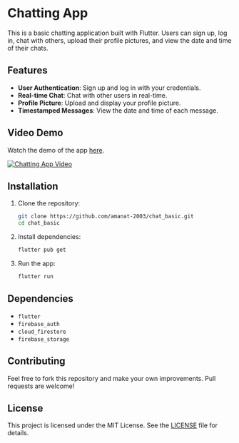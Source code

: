 # Chatting App

This is a basic chatting application built with Flutter. Users can sign up, log in, chat with others, upload their profile pictures, and view the date and time of their chats.

## Features

- **User Authentication**: Sign up and log in with your credentials.
- **Real-time Chat**: Chat with other users in real-time.
- **Profile Picture**: Upload and display your profile picture.
- **Timestamped Messages**: View the date and time of each message.

## Video Demo

Watch the demo of the app [here](https://www.youtube.com/watch?v=BSquueGItU4).

[![Chatting App Video](https://img.youtube.com/vi/BSquueGItU4/0.jpg)](https://www.youtube.com/watch?v=BSquueGItU4)

## Installation

1. Clone the repository:
    ```bash
    git clone https://github.com/amanat-2003/chat_basic.git
    cd chat_basic
    ```
2. Install dependencies:
    ```bash
    flutter pub get
    ```
3. Run the app:
    ```bash
    flutter run
    ```

## Dependencies

- `flutter`
- `firebase_auth`
- `cloud_firestore`
- `firebase_storage`

## Contributing

Feel free to fork this repository and make your own improvements. Pull requests are welcome!

## License

This project is licensed under the MIT License. See the [LICENSE](LICENSE) file for details.
